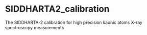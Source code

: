 # SIDDHARTA2_calibration
The SIDDHARTA-2 calibration for high precision kaonic atoms X-ray spectroscopy measurements
